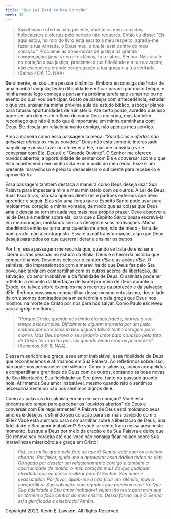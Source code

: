 ```yaml
---
title: "Sua Lei Está em Meu Coração"
week: 33
---
```

> Sacrifícios e ofertas não quiseste;
> abriste os meus ouvidos;
> holocaustos e ofertas pelo pecado
> não requeres.
> Então eu disse: \"Eis aqui estou,
> no rolo do livro está escrito a meu respeito;
> agrada-me fazer a tua vontade, ó Deus meu;
> a tua lei está dentro do meu coração."
> Proclamei as boas-novas de justiça
> na grande congregação;
> jamais cerrei os lábios,
> tu o sabes, Senhor.
> Não ocultei no coração a tua justiça;
> proclamei a tua fidelidade e a tua salvação;
> não escondi da grande congregação
> a tua graça e a tua verdade.
> (Salmo 40:6-10, NAA)

**G**eralmente, eu sou uma pessoa dinâmica. Embora eu consiga desfrutar
de uma manhã tranquila, tenho dificuldade em ficar parado por muito
tempo, e minha mente logo começa a pensar na próxima tarefa que
cumprirei ou no evento do qual vou participar. Gosto de planejar com
antecedência, estudar o que vou ensinar na minha próxima aula de estudo
bíblico, esboçar planos para futuras oportunidades de ministério. Até
certo ponto, acredito que isso pode ser um dom e um reflexo de como Deus
me criou, mas também reconheço que não é tudo que é importante em minha
caminhada com Deus. Ele deseja um relacionamento comigo, não apenas meu
serviço.

Amo a maneira como essa passagem começa: *"Sacrifícios e ofertas não
quiseste; abriste os meus ouvidos;"* Deus não está somente interessado
naquilo que posso fazer ou oferecer à Ele, mas me convida a vir e
conversar com Ele. Deus é o "Grande Ouvinte". O Senhor me oferece
ouvidos abertos, a oportunidade de sentar com Ele e conversar sobre o
que está acontecendo em minha vida e no mundo ao meu redor. Esse é um
presente maravilhoso e preciso desacelerar o suficiente para recebê-lo e
aproveitá-lo.

Essa passagem também destaca a maneira como Deus deseja usar Sua Palavra
para impactar a mim e meu ministério com os outros. A Lei de Deus, Suas
Escrituras, não são apenas diretrizes e padrões externos que devo
aprender e seguir. Elas são uma força que o Espírito Santo pode usar
para moldar meu coração e minha vontade, de modo que as coisas que Deus
ama e deseja se tornem cada vez mais meu próprio prazer. Devo absorver a
lei de Deus e meditar sobre ela, para que o Espírito Santo possa
escrevê-la em meu coração, moldando seus os desejos e suas motivações.
Minha obediência então se torna uma questão de amor, não de medo - feita
de bom grado, não a contragosto. Essa é a *real* transformação, algo que
Deus deseja para todos os que querem liderar e ensinar os outros.

Por fim, essa passagem me recorda que, quando se trata de ensinar e
liderar outras pessoas no estudo da Bíblia, Deus é o herói da história
que compartilhamos. Devemos celebrar o caráter *dEle* e as ações *dEle*.
O salmista, tão impressionado com a maravilha do que Deus fez pelo Seu
povo, não tarda em compartilhar com os outros acerca da libertação, da
salvação, do amor inabalável e da fidelidade de Deus. O salmista pode
ter refletido a respeito da libertação de Israel por meio de Deus
durante o Êxodo, ou talvez sobre exemplos mais recentes da proteção e da
salvação dEle. Embora possamos compartilhar desse mesmo entusiasmo,
deste lado da cruz somos dominados pela misericórdia e pela graça que
Deus nos mostrou na morte de Cristo por nós para nos salvar. Como Paulo
escreveu para a igreja em Roma,

> *"Porque Cristo, quando nós ainda éramos fracos, morreu a seu tempo
> pelos ímpios. Dificilmente alguém morreria por um justo, embora por
> uma pessoa boa alguém talvez tenha coragem para morrer. Mas Deus prova
> o seu próprio amor para conosco pelo fato de Cristo ter morrido por
> nós quando ainda éramos pecadores".* (Romanos 5:6-8, NAA).

É essa misericórdia e graça, esse amor inabalável, essa fidelidade de
Deus que reconhecemos e afirmamos em Sua Palavra. Ao refletirmos sobre
isso, não podemos permanecer em silêncio. Como o salmista, somos
compelidos a compartilhar a grandeza de Deus com os outros, contando as
boas novas de Sua libertação, Sua fidelidade ao Seu povo, tanto no
passado quanto hoje. Afirmamos Seu amor inabalável, mesmo quando não o
sentimos necessariamente ou não nos sentimos dignos dele.

Como as palavras do salmista ecoam em seu coração? Você está encontrando
tempo para perceber os "ouvidos abertos" de Deus e conversar com Ele
regularmente? A Palavra de Deus está moldando seus amores e desejos,
definindo seu coração para ser mais parecido com o dEle? Você está
animado para compartilhar sobre a libertação de Deus, Sua fidelidade e
Seu amor inabalável? Se você se sente fraco nessa área neste momento,
busque a Deus por meio da oração e da Sua Palavra e deixe que Ele renove
seu coração até que você não consiga ficar calado sobre Sua maravilhosa
misericórdia e graça em Cristo!

> *Pai, sou muito grato pelo fato de que O Senhor está com os ouvidos
> abertos. Por favor, ajuda-me a aproveitar essa dádiva todos os dias.
> Obrigado por desejar um relacionamento comigo e também a oportunidade
> de moldar o meu coração mais do que qualquer atividade que eu possa
> realizar para O Senhor. Seu amor é avassalador! Por favor, ajuda-me a
> não ficar em silêncio, mas a compartilhar Sua salvação com aqueles que
> precisam ouvi-la. Que Sua fidelidade e Seu amor inabalável sejam tão
> reais para mim que se tornem o foco central do meu ensino. Dessa
> forma, que O Senhor seja glorificado e celebrado! Amém.*

Copyright 2023, Kevin E. Lawson, All Rights Reserved
